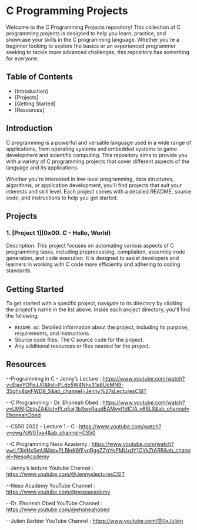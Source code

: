 # C Programming Projects

Welcome to the C Programming Projects repository! This collection of C programming projects is designed to help you learn, practice, and showcase your skills in the C programming language. Whether you're a beginner looking to explore the basics or an experienced programmer seeking to tackle more advanced challenges, this repository has something for everyone.

## Table of Contents

- [Introduction]
- [Projects]
- [Getting Started]
- [Resources]

## Introduction

C programming is a powerful and versatile language used in a wide range of applications, from operating systems and embedded systems to game development and scientific computing. This repository aims to provide you with a variety of C programming projects that cover different aspects of the language and its applications.

Whether you're interested in low-level programming, data structures, algorithms, or application development, you'll find projects that suit your interests and skill level. Each project comes with a detailed README, source code, and instructions to help you get started.


## Projects

### 1. [Project 1](0x00. C - Hello, World)

Description: This project focuses on automating various aspects of C programming tasks, including preprocessing, compilation, assembly code generation, and code execution. It is designed to assist developers and learners in working with C code more efficiently and adhering to coding standards.



## Getting Started

To get started with a specific project, navigate to its directory by clicking the project's name in the list above. Inside each project directory, you'll find the following:

- `README.md`: Detailed information about the project, including its purpose, requirements, and instructions.
- Source code files: The C source code for the project.
- Any additional resources or files needed for the project.



## Resources

 --Programming in C - Jenny’s Lecture : https://www.youtube.com/watch?v=EjavYOFoJJ0&list=PLdo5W4Nhv31a8UcMN9-35ghv8qyFWD9_S&ab_channel=Jenny%27sLecturesCSIT

 --C Programming - Dr. Ehoneah Obed : https://www.youtube.com/watch?v=LM6IjCbtpZA&list=PLqEaji1b3wvRaudEAMvyt1dIClA_y6SLS&ab_channel=EhoneahObed
 
 --CS50 2022 - Lecture 1 - C : https://www.youtube.com/watch?v=ywg7cW0Txs4&ab_channel=CS50

 --C Programming Neso Academy : https://www.youtube.com/watch?v=rLf3jnHxSmU&list=PLBlnK6fEyqRggZZgYpPMUxdY1CYkZtARR&ab_channel=NesoAcademy

 --Jenny’s lecture Youtube Channel : https://www.youtube.com/@JennyslecturesCSIT
 
 --Neso Academy YouTube Channel : https://www.youtube.com/@nesoacademy

 --Dr. Ehoneah Obed YouTube Channel : https://www.youtube.com/@ehoneahobed

 --Julien Barbier YouTube Channel : https://www.youtube.com/@0xJulien
